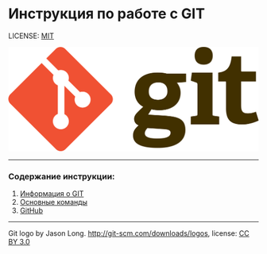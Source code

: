 
# Инструкция по работе с GIT


LICENSE: [MIT](./license.md)

![](./img/Git-logo.png)

---
### Содержание инструкции:
1. [Информация о GIT](./git.md)
2. [Основные команды](./basic.md)
3. [GitHub](./github.md)   
---


Git logo by Jason Long. http://git-scm.com/downloads/logos,
license: [CC BY 3.0](https://creativecommons.org/licenses/by/3.0/)

